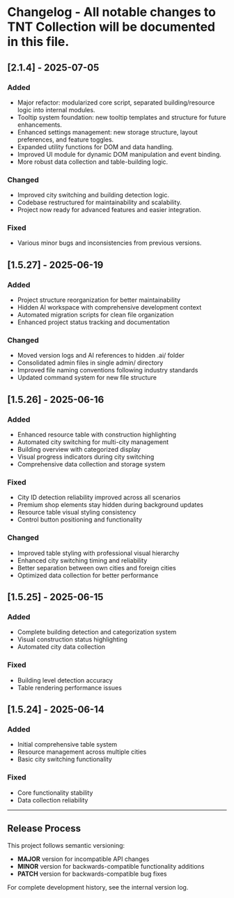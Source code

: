 # Changelog - All notable changes to TNT Collection will be documented in this file.

## [2.1.4] - 2025-07-05

### Added
- Major refactor: modularized core script, separated building/resource logic into internal modules.
- Tooltip system foundation: new tooltip templates and structure for future enhancements.
- Enhanced settings management: new storage structure, layout preferences, and feature toggles.
- Expanded utility functions for DOM and data handling.
- Improved UI module for dynamic DOM manipulation and event binding.
- More robust data collection and table-building logic.

### Changed
- Improved city switching and building detection logic.
- Codebase restructured for maintainability and scalability.
- Project now ready for advanced features and easier integration.

### Fixed
- Various minor bugs and inconsistencies from previous versions.


## [1.5.27] - 2025-06-19

### Added
- Project structure reorganization for better maintainability
- Hidden AI workspace with comprehensive development context
- Automated migration scripts for clean file organization
- Enhanced project status tracking and documentation

### Changed
- Moved version logs and AI references to hidden .ai/ folder
- Consolidated admin files in single admin/ directory
- Improved file naming conventions following industry standards
- Updated command system for new file structure

## [1.5.26] - 2025-06-16

### Added
- Enhanced resource table with construction highlighting
- Automated city switching for multi-city management
- Building overview with categorized display
- Visual progress indicators during city switching
- Comprehensive data collection and storage system

### Fixed
- City ID detection reliability improved across all scenarios
- Premium shop elements stay hidden during background updates
- Resource table visual styling consistency
- Control button positioning and functionality

### Changed
- Improved table styling with professional visual hierarchy
- Enhanced city switching timing and reliability
- Better separation between own cities and foreign cities
- Optimized data collection for better performance

## [1.5.25] - 2025-06-15

### Added
- Complete building detection and categorization system
- Visual construction status highlighting
- Automated city data collection

### Fixed
- Building level detection accuracy
- Table rendering performance issues

## [1.5.24] - 2025-06-14

### Added
- Initial comprehensive table system
- Resource management across multiple cities
- Basic city switching functionality

### Fixed
- Core functionality stability
- Data collection reliability

---

## Release Process

This project follows semantic versioning:
- **MAJOR** version for incompatible API changes
- **MINOR** version for backwards-compatible functionality additions  
- **PATCH** version for backwards-compatible bug fixes

For complete development history, see the internal version log.
